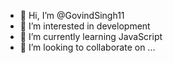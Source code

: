 - 👋 Hi, I’m @GovindSingh11
- 👀 I’m interested in development
- 🌱 I’m currently learning JavaScript
- 💞️ I’m looking to collaborate on ...

<!---
GovindSingh11/GovindSingh11 is a ✨ special ✨ repository because its `README.md` (this file) appears on your GitHub profile.
You can click the Preview link to take a look at your changes.
--->
